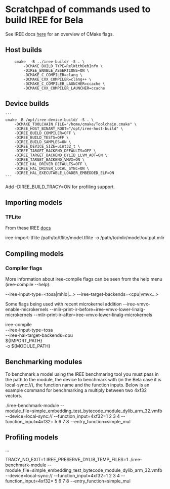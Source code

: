 # Scratchpad of commands used to build IREE for Bela

See IREE docs [here](https://github.com/iree-org/iree/blob/main/docs/developers/get_started/cmake_options_and_variables.md) for an overview of CMake flags.

## Host builds
```
	cmake  -B ../iree-build/ -S . \
	    -DCMAKE_BUILD_TYPE=RelWithDebInfo \
	    -DIREE_ENABLE_ASSERTIONS=ON \
	    -DCMAKE_C_COMPILER=clang \
	    -DCMAKE_CXX_COMPILER=clang++ \
	    -DCMAKE_C_COMPILER_LAUNCHER=ccache \
	    -DCMAKE_CXX_COMPILER_LAUNCHER=ccache
```
## Device builds

	```
	cmake -B /opt/iree-device-build/ -S . \
		-DCMAKE_TOOLCHAIN_FILE="/home/cmake/Toolchain.cmake" \
		-DIREE_HOST_BINARY_ROOT="/opt/iree-host-build" \
		-DIREE_BUILD_COMPILER=OFF \
		-DIREE_BUILD_TESTS=OFF \
		-DIREE_BUILD_SAMPLES=ON \
		-DIREE_DEVICE_SIZE=uint32_t \
		-DIREE_TARGET_BACKEND_DEFAULTS=OFF \
		-DIREE_TARGET_BACKEND_DYLIB_LLVM_AOT=ON \
		-DIREE_TARGET_BACKEND_VMVX=ON \
		-DIREE_HAL_DRIVER_DEFAULTS=OFF \
		-DIREE_HAL_DRIVER_LOCAL_SYNC=ON \
		-DIREE_HAL_EXECUTABLE_LOADER_EMBEDDED_ELF=ON
	```
Add -DIREE_BUILD_TRACY=ON for profiling support.

## Importing models

### TFLite
From these IREE [docs](https://iree-org.github.io/iree/getting-started/tflite/)

iree-import-tflite /path/to/tflite/model.tflite -o /path/to/mlir/model/output.mlir


## Compiling models

### Compiler flags

More information about iree-compile flags can be seen from the help menu (iree-compile --help). 

--iree-input-type=<tosa|mhlo|...>
--iree-target-backends=<cpu|vmvx...>


Some flags being used with recent microkernel addition
--iree-vmvx-enable-microkernels
--mlir-print-ir-before=iree-vmvx-lower-linalg-microkernels --mlir-print-ir-after=iree-vmvx-lower-linalg-microkernels

iree-compile \
    --iree-input-type=tosa \
    --iree-hal-target-backends=cpu \
    ${IMPORT_PATH} \
    -o ${MODULE_PATH}

## Benchmarking modules

To benchmark a model using the IREE benchmaring tool you must pass in the path to the module, the device to benchmark with (in the Bela case it is local-sync://), the function name and the function inputs. Below is an example command for benchmarking a multiply between two 4xf32 vectors.

./iree-benchmark-module --module_file=simple_embedding_test_bytecode_module_dylib_arm_32.vmfb --device=local-sync:// --function_input=4xf32=1 2 3 4 --function_input=4xf32= 5 6 7 8 --entry_function=simple_mul

## Profiling models

...

TRACY_NO_EXIT=1 IREE_PRESERVE_DYLIB_TEMP_FILES=1 ./iree-benchmark-module --module_file=simple_embedding_test_bytecode_module_dylib_arm_32.vmfb --device=local-sync:// --function_input=4xf32=1 2 3 4 --function_input=4xf32= 5 6 7 8 --entry_function=simple_mul

